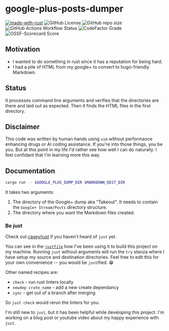 # google-plus-posts-dumper

[![made-with-rust](https://img.shields.io/badge/Made%20with-Rust-1f425f.svg)](https://www.rust-lang.org/)
![GitHub License](https://img.shields.io/github/license/chicks-net/google-plus-posts-dumper)
![GitHub repo size](https://img.shields.io/github/repo-size/chicks-net/google-plus-posts-dumper)
![GitHub Actions Workflow Status](https://img.shields.io/github/actions/workflow/status/chicks-net/google-plus-posts-dumper/verify.yaml)
![CodeFactor Grade](https://img.shields.io/codefactor/grade/github/chicks-net/google-plus-posts-dumper)
![OSSF-Scorecard Score](https://img.shields.io/ossf-scorecard/github.com/chicks-net/google-plus-posts-dumper)

## Motivation

* I wanted to do something in rust since it has a reputation for being hard.
* I had a pile of HTML from my google+ to convert to hugo-friendly Markdown.

## Status

It processes command line arguments and verifies that the directories are
there and laid out as expected.  Then it finds the HTML files in the first
directory.

## Disclaimer

This code was written by human hands using `vim` without performance
enhancing drugs or AI coding assistance.  If you're into those things,
you be you.  But at this point in my life I'd rather see how well I
can do naturally.  I feel confidant that I'm learning more this way.

## Documentation

```zsh
cargo run -- $GOOGLE_PLUS_DUMP_DIR $MARKDOWN_DEST_DIR
```

It takes two arguments:

1. The directory of the Google+ dump aka "Takeout".  It needs to contain the
`Google+ Stream/Posts` directory structure.
1. The directory where you want the Markdown files created.

### Be just

Check out [casey/just](https://github.com/casey/just) if you haven't heard of
`just` yet.

You can see in the [`justfile`](./justfile) how I've been using it to build this
project on my machine.  Running `just` without arguments will run the `try`
stanza where I have setup my source and destination directories.  Feel free to
edit this for your own convenience -- you would be `just`ified.  :grin:

Other named recipes are:

* `check` - run rust linters locally
* `newdep crate_name` - add a new create dependancy
* `sync` - get out of a branch after merging

So `just check` would rerun the linters for you.

I'm still new to `just`, but it has been helpful while developing this
project.  I'm working on a blog post or youtube video about my happy
experience with `just`.
